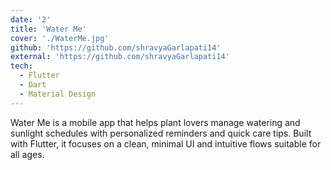 ```yaml
---
date: '2'
title: 'Water Me'
cover: './WaterMe.jpg'
github: 'https://github.com/shravyaGarlapati14'
external: 'https://github.com/shravyaGarlapati14'
tech:
  - Flutter
  - Dart
  - Material Design
---
```


Water Me is a mobile app that helps plant lovers manage watering and sunlight schedules with personalized reminders and quick care tips. Built with Flutter, it focuses on a clean, minimal UI and intuitive flows suitable for all ages.
